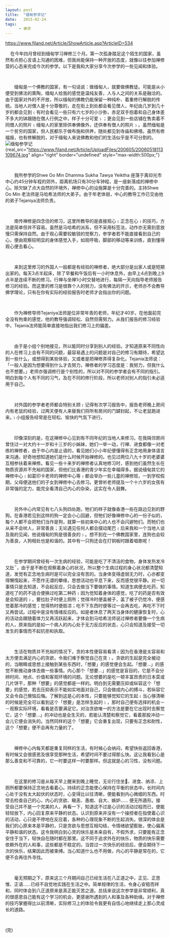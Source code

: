 ```yaml
---
layout: post
title:  "缅甸参学记"
date:   2015-02-24
tags:
      - 佛学
---
```



https://www.fjland.net/Article/ShowArticle.asp?ArticleID=534



   
在今年四月曾经到缅甸学习禅修三个月。第一次孤身踏足这个陌生的国家，虽然有点担心言语上沟通的困难，但我尚能保持一种开放的态度，就像以往参加禅修营的心态来完成今次的参学。以下是我和大家分享今次参学的一些见闻和体验。

 

　　缅甸是一个佛教的国家，有一句话说：做缅甸人，就要做佛教徒。可能是从小便受到佛法的熏陶，缅甸人给我的感觉是温纯友善，人与人之间的关系是融洽的。由于国家对外的不开放，所以缅甸的佛教仍能保留一种纯朴、着重修行解脱的传统。当地人对僧人是十分尊敬的，走在街上到处都会看见僧人，年纪由几岁到几十岁的都会见到﹙有时会看见一些只有六七岁的小沙弥，赤足双手抱着和自己身体差不多大的钵跟随在僧人行例之中，样子十分可爱﹚；更会见到一些店铺在售卖着不同僧人的照片﹙缅甸人的家里除供奉佛像外，还供奉有僧人的照片﹚。虽然缅甸是一个贫穷的国家，但人民都乐于做布施和供养，随处都见到寺庙和佛塔。虽然有修福报，也有修解脱的，对于缅甸人来说佛教和他们的生活似乎是不可分割的。![](https://simg.sinajs.cn/blog7style/images/common/sg_trans.gif "缅甸参学记"){real_src="https://www.fjland.net/Article/UploadFiles/200605/20060518113109674.jpg"
align="right" border="undefined" style="max-width:500px;"}

 

　　我所参学的Shwe Oo Min Dhamma Sukha Tawya
Yeiktha 座落于离仰光市中心约45分钟车程的郊外，距离机场只有30分车钟程，是一座新落成的禅修中心。除欠缺了点大自然的环境外，禅修中心的设施算是十分完善的。主持Shwe
Oo
Min 老法师是马哈希法师的大弟子。由于年老体弱，中心的教导工作已交由他的弟子Tejaniya法师负责。

 

　　南传禅修是四念住的修习，这里所教导的是直接观心﹙正念在心﹚的技巧，方法是简单但并不容易。虽然是马哈希的派系，但不采用标签法，动作亦无需刻意放慢只需保持自然。由于观心需要较敏锐的觉察力，参学者若不能直接看到自己的心，便由观察较明显的身体感觉入手，如观呼吸，脚部的移动等来训练，直到懂得观心便去看心。

 

　　来到这里修习的外国人一般都是有经验的禅修者，绝大部分是出家人或是短期出家的。每天3点半起床，除了早餐和午饭后有一小时休息外，由早上4点到晚上9点半是连续不断的修习。行禅与坐禅1小时交替地进行，每隔一天向指导老师报告修习的经验。而这里的修习是很靠个人的努力，没有佛法的开示，老师亦不会教导佛学理论，只有在你有实际的经验报告时老师才会指出你的问题。

 

　　作为禅修导师Tejaniya法师是位非常年青的老师，年纪才40岁。在他面前完全没有拘束的感觉，他的教导强调轻松、自然但需努力。从我们报告的修习经验中，Tejania法师能简单直接地指出我们修习上的偏差。

 

　　由于是小组个别地接见，所以能同时分享到别人的经验。才知道原来不同性向的人在修习上会有不同的问题，最容易遇上的问题是对自己的修习有期待，希望达到一些什么，或想得到某些体验，又或者是把禅修弄得复杂化。Tejania法师说：「一般人是因为想要得到什么才去努力，禅修者的学习态度是：我努力，但我什么也不想要。」老师亦强调修行是个别性的，所以对不同的参学者会有不同的指引。明白到每个人有不同的习气，及在不同的修行阶段，所以老师对别人的指引未必适用于自己。

 

　　对外国的参学者老师都会特别关顾﹙记得有次学习报告中，报告老师晚上房间内有老鼠的经验，过两天便有人来替我们将所有房间的门罅封起，不让老鼠跑进来。﹚小组报告经常是在轻松、愉快的气氛下进行。

 

　　印像深刻的是，在这禅修中心见到有不同年纪的当地人来修习。在我隔邻房间曾住过一对大约十一岁和十三岁的小姊妹，她们一举一动，行禅、进食都像一对老练的禅修者，由于中心内是止语的，看见她们小小年纪便懂得有正念地用身体语言来沟通，好奇地想知道她们是什么时候开始禅修的。也见过两位八九十岁的老婆婆互相参扶着来禅修。看见一些十来岁的禅修者认真地修习时，感到他们虽然生长在物质资源并不充裕的国家，但他们比香港的青少年实在幸福得多。据说缅甸其它的禅修中心﹙如葛印卡老师的禅修中心等﹚都会举办一些儿童的禅修班，一到学校假期，父母便送他们的子女到禅修中心去修习。更曾听老师提及一个十六岁的女孩有非常强的定力，能完全看清自己内心的杂染，这实在令人鼓舞。

 

　　另外中心内常见有七八头狗四处跑，牠们的样子就像香港一些在路边见到的野狗。在香港若见到这样的狗一定会小心回避，但牠们好像禅修中心的一份子似的，每个人都不会把牠们当作是狗，就算一些初来中心的人也不会闪避牠们。而牠们也从来不会吠人，非常善良；无论遇见任何人都会摆动尾巴﹙后来我和一个当地人谈及我的见闻，他说缅甸的狗是很善良的﹚。想不到在一个佛教国家里，连狗也会较为善良，人狗相处也是和谐的。其中有一只狗还会在打铜板时跟着唱歌呢！

 

　　在参学期间曾经有一次生病的经验，可能是吃了不清洁的食物，身体发热发冷又肚，由于是不断在观察着身心的状况，所以整个生病过程的身心状况都清楚知道，发觉有正念地生病时是可以完全没有苦的。当身体变得虚弱无力时，心亦都变得懒惰起来，不愿作无谓的攀缘，思想活动也平息下来，反而感觉很平静。对一切事情只是去知道，不会起反应，只会去做当下要做的事情。知道生病便去吃药，知道吃了的药不适合便换过吃第二种药﹙因为觉知着身体的感觉，吃了的药是否有效是会知道的﹚，要拉肚子时便上厕所；觉得冷时便盖被子，盖了被子仍觉冷，便感觉着那冷的感觉；觉得热时便扇凉；吃不下东西时便等过一会再去吃，再吃不下时又再尝试。过程中是没有情绪反应的。如是者休息了两天当身体的健康恢复时，心的活动会跟随着体力又再活跃起来，才体会到马哈希法师说过禅修者要像一个生病的人，原来指的是如一个病人的内心处于无力反应的状态，心只会知道及接受一切发生的事情而不起抗拒和执取。

 

　　生活在物质并不充裕的情况下，贪的本性便容易看清﹙因为在香港是太容易和太方便去满足内心的贪欲，令我们难于察觉自己在贪﹚。贪欲的生起是完全被动的，当眼睛或思想上接触到某些东西时，「想要」的感觉便会生起。「想要...」的感觉不断推动身体去做一些事情。内心那个「想要...」的感觉是盲目的，它是不会分辨时间、地点、价值和客观环境的问题。无论想要的是吃一顿丰富昂贵的日本菜或几片饼干，那种「想要」的感觉都是一样的。明白到无需要压抑或纵容这个「想要」的感觉，若去压抑表示不能如实地面对自己，只会做成内心的搏斗，若纵容它又会令自己懊恼后悔。了解到这是心的本性，只要能够觉知它的生起﹙当心够清晰的时候是完全可以看到这个「想要」是怎样生起的﹚，那时自己便有选择的机会－－观察实际环境，看看是否要满足它。对治贪欲唯一的方法是要在它出现时去察觉它，这个「想要...」的冲动也是会生灭的，若能认清楚和察觉它，看着那股冲动一会儿它便会消失的。当然同样的这个「想要」它会重复出现，只要有正念和耐性，这个「想要」便不会再有力量的了。

 

　　禅修中心内每天都是重复同样的生活，有时候心会纳闷，希望快些返回香港，有时候又会很感恩及很享受那种生活，希望时间不要过得那么快。这让我看到心是那么善变和不可靠的，它一时要这样一时要那样。但这就是心的习性，没有问题。

 

　　在这里的修习是从每天早上醒来到晚上睡觉，无论行住坐、进食、纳凉、上厕所都要保持正念地去看着心。持续的正念能使心保持在平衡的状态中。长时间内心处于没有太大起伏的状态时，心变得比以往清晰，便能看到内心微细的东西。时常去检查自己的心，内心的贪欲、瞋恚、愚痴、自大、嫉妒...... 便无所遁形。接受自己并不是一个完美的人，再看一下，知道这不过是心识的活动过程而已，便能轻轻放下，内心回复原来平静的状态。认识到原来并没有一个操控者在指使着心识的活动，心只是不停地在反应着，各种的心理现象不断的生起消失。很深的体会是我们的心原来本是平静的，只是贪欲与思想互相勾结，令情绪欲望膨胀，使心偏离平静和谐的状态。这令我明白到心灵的快乐是本来自有，不假外求，只要能有正念安住于当下，轻快自在随时都在那里。这不同于追求外在的快乐，物质的快乐需要依赖外在的人和事，这些都是不稳定的。当尝过一次快乐的经验后，便会期待下一次的快乐，结果因此而被束缚。当心知道什么也不用做，内心的平静是常在的，它便不会再往外寻找。

 

　　毫无预期之下，原来这三个月期间自己已经生活在八正道之中，正见、正思惟、正语......已经不自觉地实践在生活之中。简单规律的生活，令身心安稳而祥和，同时体会到八正道原来是真正能灭苦之道。总括来说这次参学是非常顺利，真的很感恩自己能有这个学习的机会，更感谢所遇到的人和事及各种助缘。对于禅修的技巧掌握得比以前清晰，实际修习上的体验令我更有自信心地继续走上那心灵成长的道路。

 

(完)


